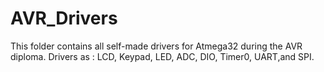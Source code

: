 # AVR_Drivers
This folder contains all self-made drivers for Atmega32 during the AVR diploma.
Drivers as : LCD, Keypad, LED, ADC, DIO, Timer0, UART,and SPI.

